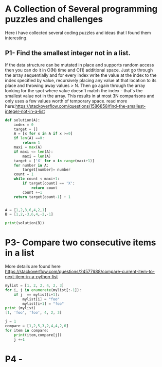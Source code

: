 # A Collection of Several programming puzzles and challenges
Here i have collected several coding puzzles and ideas that I found them interesting.

## P1- Find the smallest integer not in a list.
If the data structure can be mutated in place and supports random access then you can do it in O(N) time and O(1) additional space. Just go through the array sequentially and for every index write the value at the index to the index specified by value, recursively placing any value at that location to its place and throwing away values > N. Then go again through the array looking for the spot where value doesn't match the index - that's the smallest value not in the array. This results in at most 3N comparisons and only uses a few values worth of temporary space.
read more here:https://stackoverflow.com/questions/1586858/find-the-smallest-integer-not-in-a-list

```py
def solution(A):
    index = 0
    target = []
    A = [x for x in A if x >=0]
    if len(A) ==0:
        return 1
    maxi = max(A)
    if maxi <= len(A):
        maxi = len(A)
    target = ['X' for x in range(maxi+1)]
    for number in A:
        target[number]= number
    count = 1
    while count < maxi+1:
        if target[count] == 'X':
            return count
        count +=1
    return target[count-1] + 1


A = [1,2,3,6,4,2,1]
B = [1,2,-3,6,4,-2,-1]

print(solution(B))

```
# P3- Compare two consecutive items in a list
More details are found here
https://stackoverflow.com/questions/24577688/compare-current-item-to-next-item-in-a-python-list

```py
mylist = [1, 2, 2, 4, 2, 3]
for i, j in enumerate(mylist[:-1]):
    if j  == mylist[i+1]:
        mylist[i] = "foo"
        mylist[i+1] = "foo"
print (mylist)
[1, 'foo', 'foo', 4, 2, 3]

j = 1
compare = [1,2,5,3,2,4,4,2,6]
for item in compare:
    print(item,compare[j])
    j +=1
```

# P4 -
